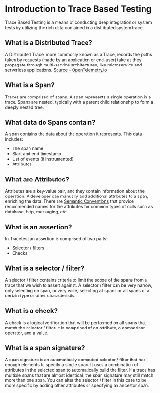 # Introduction to Trace Based Testing

Trace Based Testing is a means of conducting deep integration or system tests by utilizing the rich data contained in a distributed system trace.

## What is a Distributed Trace?

A Distributed Trace, more commonly known as a Trace, records the paths taken by requests (made by an application or end-user) take as they propagate through multi-service architectures, like microservice and serverless applications. [Source - OpenTelemetry.io](https://opentelemetry.io/docs/concepts/observability-primer/)

## What is a Span?

Traces are comprised of spans. A span represents a single operation in a trace. Spans are nested, typically with a parent child relationship to form a deeply nested tree.

## What data do Spans contain?

A span contains the data about the operation it represents. This data includes:

- The span name
- Start and end timestamp
- List of events (if instrumented)
- Attributes

## What are Attributes?

Attributes are a key-value pair, and they contain information about the operation. A developer can manually add additional attributes to a span, enriching the data. There are [Semantic Conventions](https://opentelemetry.io/docs/reference/specification/trace/semantic_conventions/) that provide recommended names for the attributes for common types of calls such as database, http, messaging, etc.

## What is an assertion?

In Tracetest an assertion is comprised of two parts:

- Selector / filters
- Checks

## What is a selector / filter?

A selector / filter contains criteria to limit the scope of the spans from a trace that we wish to assert against. A selector / filter can be very narrow, only selecting on span, or very wide, selecting all spans or all spans of a certain type or other characteristic.

## What is a check?

A check is a logical verification that will be performed on all spans that match the selector / filter. It is comprised of an attribute, a comparison operator, and a value.

## What is a span signature?

A span signature is an automatically computed selector / filter that has enough elements to specify a single span. It uses a combination of attributes in the selected span to automatically build the filter. If a trace has multiple spans that are almost identical, the span signature may still match more than one span. You can alter the selector / filter in this case to be more specific by adding other attributes or specifying an ancestor span.
